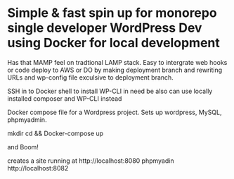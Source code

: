 

# Simple & fast spin up for monorepo single developer WordPress Dev using Docker for local development
Has that MAMP feel on tradtional LAMP stack.
Easy to intergrate web hooks or code deploy to AWS or DO by making deployment branch and rewriting URLs and wp-config file exculsive to deployment branch.

SSH in to Docker shell to install WP-CLI in need be also can use locally installed composer and WP-CLI instead

Docker compose file for a Wordpress project. Sets up wordpress, MySQL, phpmyadmin.

mkdir
cd && Docker-compose up

and Boom!

creates a site running at http://localhost:8080
phpmyadin http://localhost:8082
